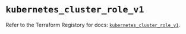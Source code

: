 # `kubernetes_cluster_role_v1`

Refer to the Terraform Registory for docs: [`kubernetes_cluster_role_v1`](https://www.terraform.io/docs/providers/kubernetes/r/cluster_role_v1).
